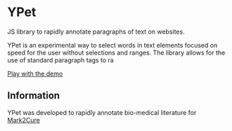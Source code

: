YPet
====

JS library to rapidly annotate paragraphs of text on websites.

YPet is an experimental way to select words in text elements focused on speed for the user without selections and ranges. The library allows for the use of standard paragraph tags to ra

[Play with the demo](#)

## Information

YPet was developed to rapidly annotate bio-medical literature for [Mark2Cure](http://mark2cure.org)

